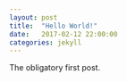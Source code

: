 ```yaml
---
layout: post
title:  "Hello World!"
date:   2017-02-12 22:00:00
categories: jekyll
---
```


The obligatory first post.
